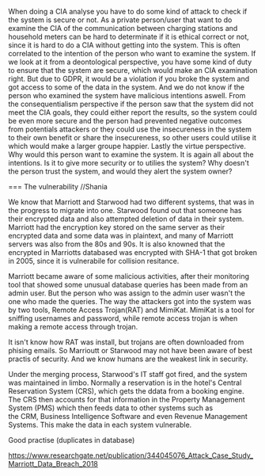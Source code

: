 When doing a CIA analyse you have to do some kind of attack to check if the system is secure or not. As a private person/user that want to do examine the CIA of the communication between charging stations and household meters can be hard to determinate if it is ethical correct or not, since it is hard to do a CIA without getting into the system. This is often correlated to the intention of the person who want to examine the system. 
If we look at it from a deontological perspective, you have some kind of duty to ensure that the system are secure, which would make an CIA examination right. But due to GDPR, it would be a violation if you broke the system and got access to some of the data in the system. And we do not know if the person who examined the system have malicious intentions aswell. 
From the consequentialism perspective if the person saw that the system did not meet the CIA goals, they could either report the results, so the system could be even more secure and the person had prevented negative outcomes from potentials attackers or they could use the insecureness in the system to their own benefit or share the insecureness, so other users could utilise it which would make a larger groupe happier. 
Lastly the virtue perspective. Why would this person want to examine the system. It is again all about the intentions. Is it to give more security or to utilies the system? Why doesn't the person trust the system, and would they alert the system owner?

=== The vulnerability //Shania

We know that Marriott and Starwood had two different systems, that was in the progress to migrate into one. Starwood found out that someone has their encrypted data and also attempted  deletion of data in their system. Marriott had the encryption key stored on the same server as their encrypted data and some data was in plaintext, and many of Marriott servers was also from the 80s and 90s. It is also knowned that the encrypted in Marriotts databased was encrypted with SHA-1 that got broken in 2005, since it is vulnerabile for collision resitance.

Marriott became aware of some malicious activities, after their monitoring tool that showed some unusual database queries has been made from an admin user. But the person who was assign to the admin user wasn't the one who made the queries. The way the attackers got into the system was by two tools, Remote Access Trojan(RAT) and MimiKat. MimiKat is a tool for sniffing usernames and password, while remote access trojan is when making a remote access through trojan.

It isn't know how RAT was install, but trojans are often downloaded from phising emails. So Marrioutt or Starwood may not have been aware of best practis of security. And we know humans are the weakest link in security.

Under the merging process, Starwood's IT staff got fired, and the system was maintained in limbo. Normally a reservation is in the hotel's Central Reservation System (CRS), which gets the ddata from a booking engine. The CRS then accounts for that information in the Property Management System (PMS) which then feeds data to other systems such as the CRM, Business Intelligence Software and even Revenue Management Systems.  This make the data in each system vulnerable.



Good practise (duplicates in database)

https://www.researchgate.net/publication/344045076_Attack_Case_Study_Marriott_Data_Breach_2018